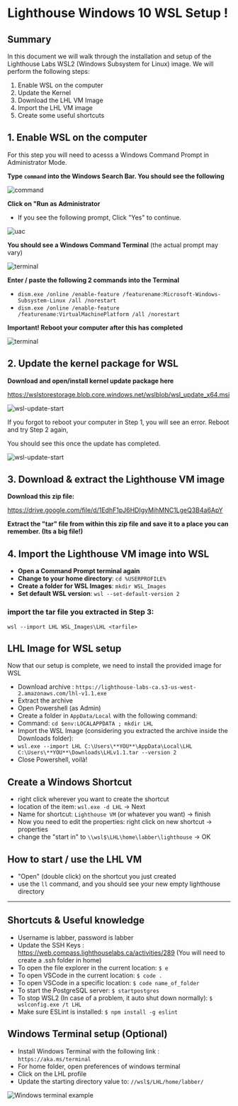 # Lighthouse Windows 10 WSL Setup !

## Summary

In this document we will walk through the installation and setup of the Lighthouse Labs WSL2 (Windows Subsystem for Linux) image.  We will perform the following steps:

1. Enable WSL on the computer 
2. Update the Kernel 
3. Download the LHL VM Image
4. Import the LHL VM image
5. Create some useful shortcuts

## 1.  Enable WSL on the computer 

For this step you will need to acesss a Windows Command Prompt in Administrator Mode.  

 **Type `command` into the Windows Search Bar.  You should see the following**

![command](images/command.png)

**Click on "Run as Administrator**
- If you see the following prompt, Click "Yes" to continue.

![uac](images/uac.png)

**You should see a Windows Command Terminal**
(the actual prompt may vary)

![terminal](images/terminal.png)

**Enter / paste the following 2 commands into the Terminal**

* `dism.exe /online /enable-feature /featurename:Microsoft-Windows-Subsystem-Linux /all /norestart`
* `dism.exe /online /enable-feature /featurename:VirtualMachinePlatform /all /norestart`

**Important!  Reboot your computer after this has completed**

![terminal](images/enable-wsl.png)

## 2. Update the kernel package for WSL

**Download and open/install kernel update package here**

https://wslstorestorage.blob.core.windows.net/wslblob/wsl_update_x64.msi

![wsl-update-start](images/wsl-update-start.png)

If you forgot to reboot your computer in Step 1, you will see an error.  Reboot and try Step 2 again,

You should see this once the update has completed.

![wsl-update-start](images/wsl-update-end.png)
## 3. Download & extract the Lighthouse VM image

**Download this zip file:**

https://drive.google.com/file/d/1EdhF1pJ6HDIgyMihMNC1LgeQ3B4a6ApY

**Extract the "tar" file from within this zip file and save it to a place you can remember. (Its a big file!)**


## 4. Import the Lighthouse VM image into WSL

- **Open a Command Prompt terminal again**
- **Change to your home directory**: `cd %USERPROFILE%`
- **Create a folder for WSL Images**: `mkdir WSL_Images`
- **Set default WSL version**: `wsl --set-default-version 2`

### import the tar file you extracted in Step 3: 

`wsl --import LHL WSL_Images\LHL <tarfile>`

## LHL Image for WSL setup

Now that our setup is complete, we need to install the provided image for WSL

- Download archive : `https://lighthouse-labs-ca.s3-us-west-2.amazonaws.com/lhl-v1.1.exe`
- Extract the archive
- Open Powershell (as Admin)
- Create a folder in `AppData/Local` with the following command:
- Command: `cd $env:LOCALAPPDATA ; mkdir LHL`
- Import the WSL Image (considering you extracted the archive inside the Downloads folder):
- `wsl.exe --import LHL C:\Users\**YOU**\AppData\Local\LHL C:\Users\**YOU**\Downloads\LHLv1.1.tar --version 2`
- Close Powershell, voilà!


## Create a Windows Shortcut
- right click wherever you want to create the shortcut
- location of the item:  `wsl.exe -d LHL` -> Next
- Name for shortcut:  `Lighthouse VM` (or whatever you want)  -> finish
- Now you need to edit the properties: right click on new shortcut -> properties
- change the "start in" to `\\wsl$\LHL\home\labber\lighthouse`  -> OK

## How to start / use the LHL VM
- "Open"  (double click) on the shortcut you just created
- use the `ll` command, and you should  see your new empty lighthouse directory 

---

## Shortcuts & Useful knowledge
- Username is labber, password is labber
- Update the SSH Keys : https://web.compass.lighthouselabs.ca/activities/289 (You will need to create a .ssh folder in home)
- To open the file explorer in the current location: `$ e`
- To open VSCode in the current location: `$ code .`
- To open VSCode in a specific location: `$ code name_of_folder`
- To start the PostgreSQL server: `$ startpostgres`
- To stop WSL2 (In case of a problem, it auto shut down normally): `$ wslconfig.exe /t LHL`
- Make sure ESLint is installed: `$ npm install -g eslint`

## Windows Terminal setup (Optional)

- Install Windows Terminal with the following link : `https://aka.ms/terminal`
- For home folder, open preferences of windows terminal 
- Click on the LHL profile
- Update the starting directory value to: `//wsl$/LHL/home/labber/`

![Windows terminal example](https://i.imgur.com/A7sMzf2.png)
